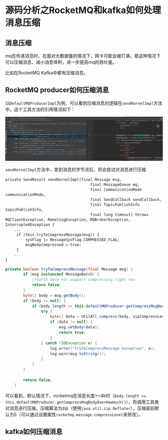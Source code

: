 # 源码分析之RocketMQ和kafka如何处理消息压缩



## 消息压缩

mq在传递消息时，在面对大数据量的情况下，网卡可能会被打满，那这种情况下可以压缩消息、减小消息体积，进一步提高mq的吞吐量。

比如在RocketMQ Kafka中都有压缩消息。

## RocketMQ producer如何压缩消息

以`DefaultMQProducerImpl`为例，可以看到压缩消息的逻辑在`sendKernelImpl`方法中，这个工具方法的引用情况如下：

![](images/rocketmq-compress-method-ref.png)

`sendKernelImpl`方法中，拿到消息的字节流后，将会尝试对消息进行压缩

```
private SendResult sendKernelImpl(final Message msg,
                                      final MessageQueue mq,
                                      final CommunicationMode communicationMode,
                                      final SendCallback sendCallback,
                                      final TopicPublishInfo topicPublishInfo,
                                      final long timeout) throws MQClientException, RemotingException, MQBrokerException, InterruptedException {
	...
	 if (this.tryToCompressMessage(msg)) {
         sysFlag |= MessageSysFlag.COMPRESSED_FLAG;
         msgBodyCompressed = true;
     }
    ...
}
```

```java
private boolean tryToCompressMessage(final Message msg) {
        if (msg instanceof MessageBatch) {
            //batch dose not support compressing right now
            return false;
        }
        byte[] body = msg.getBody();
        if (body != null) {
            if (body.length >= this.defaultMQProducer.getCompressMsgBodyOverHowmuch()) {
                try {
                    byte[] data = UtilAll.compress(body, zipCompressLevel);
                    if (data != null) {
                        msg.setBody(data);
                        return true;
                    }
                } catch (IOException e) {
                    log.error("tryToCompressMessage exception", e);
                    log.warn(msg.toString());
                }
            }
        }

        return false;
    }
```

可以看到，默认情况下，rocketmq在消息长度>=4k时（`body.length >= this.defaultMQProducer.getCompressMsgBodyOverHowmuch()`），将调用工具类对消息进行压缩，压缩算法为zip（使用`java.util.zip.Deflater`），压缩级别默认为5（可以通过设置属性`rocketmq.message.compressLevel`来修改）。



## kafka如何压缩消息



